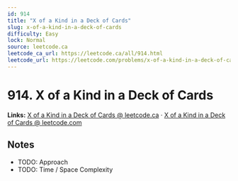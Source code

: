 ```yaml
--- 
id: 914
title: "X of a Kind in a Deck of Cards"
slug: x-of-a-kind-in-a-deck-of-cards
difficulty: Easy
lock: Normal
source: leetcode.ca
leetcode_ca_url: https://leetcode.ca/all/914.html
leetcode_url: https://leetcode.com/problems/x-of-a-kind-in-a-deck-of-cards/
---
```


# 914. X of a Kind in a Deck of Cards

**Links:** [X of a Kind in a Deck of Cards @ leetcode.ca](https://leetcode.ca/all/914.html) · [X of a Kind in a Deck of Cards @ leetcode.com](https://leetcode.com/problems/x-of-a-kind-in-a-deck-of-cards/)

## Notes
- TODO: Approach
- TODO: Time / Space Complexity
